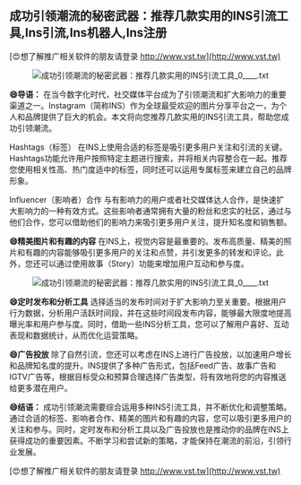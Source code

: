 ## **成功引领潮流的秘密武器：推荐几款实用的INS引流工具,Ins引流,Ins机器人,Ins注册**

[😍想了解推广相关软件的朋友请登录 http://www.vst.tw](http://www.vst.tw)

 <center><img src="https://vst.tw/MP4/tuiguang/png/8.png" alt="成功引领潮流的秘密武器：推荐几款实用的INS引流工具_0____.txt"></center>

**😄导语：**
在当今数字化时代，社交媒体平台成为了引领潮流和扩大影响力的重要渠道之一。Instagram（简称INS）作为全球最受欢迎的图片分享平台之一，为个人和品牌提供了巨大的机会。本文将向您推荐几款实用的INS引流工具，帮助您成功引领潮流。

Hashtags（标签）
在INS上使用合适的标签是吸引更多用户关注和引流的关键。Hashtags功能允许用户按照特定主题进行搜索，并将相关内容整合在一起。推荐您使用相关性高、热门度适中的标签，同时还可以运用专属标签来建立自己的品牌形象。

Influencer（影响者）合作
与有影响力的用户或者社交媒体达人合作，是快速扩大影响力的一种有效方式。这些影响者通常拥有大量的粉丝和忠实的社区，通过与他们合作，您可以借助他们的影响力来吸引更多用户关注，提升知名度和销售额。

**😄精美图片和有趣的内容**
在INS上，视觉内容是最重要的。发布高质量、精美的照片和有趣的内容能够吸引更多用户的关注和点赞，并引发更多的转发和评论。此外，您还可以通过使用故事（Story）功能来增加用户互动和参与度。

 <center><img src="https://vst.tw/MP4/tuiguang/png/1.png" alt="成功引领潮流的秘密武器：推荐几款实用的INS引流工具_0____.txt"></center>

**😄定时发布和分析工具**
选择适当的发布时间对于扩大影响力至关重要。根据用户行为数据，分析用户活跃时间段，并在这些时间段发布内容，能够最大限度地提高曝光率和用户参与度。同时，借助一些INS分析工具，您可以了解用户喜好、互动表现和数据统计，从而优化运营策略。

**😄广告投放**
除了自然引流，您还可以考虑在INS上进行广告投放，以加速用户增长和品牌知名度的提升。INS提供了多种广告形式，包括Feed广告、故事广告和IGTV广告等，根据目标受众和预算合理选择广告类型，将有效地将您的内容推送给更多潜在用户。

**😄结语：**
成功引领潮流需要综合运用多种INS引流工具，并不断优化和调整策略。通过合适的标签、影响者合作、精美的图片和有趣的内容，您可以吸引更多用户的关注和参与。同时，定时发布和分析工具以及广告投放也是推动你的品牌在INS上获得成功的重要因素。不断学习和尝试新的策略，才能保持在潮流的前沿，引领行业发展。

[😍想了解推广相关软件的朋友请登录 http://www.vst.tw](http://www.vst.tw)



